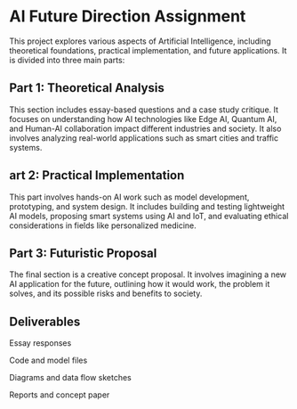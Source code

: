 # AI Future Direction Assignment
This project explores various aspects of Artificial Intelligence, including theoretical foundations, practical implementation, and future applications. It is divided into three main parts:

## Part 1: Theoretical Analysis 
This section includes essay-based questions and a case study critique. It focuses on understanding how AI technologies like Edge AI, Quantum AI, and Human-AI collaboration impact different industries and society. It also involves analyzing real-world applications such as smart cities and traffic systems.

## art 2: Practical Implementation 
This part involves hands-on AI work such as model development, prototyping, and system design. It includes building and testing lightweight AI models, proposing smart systems using AI and IoT, and evaluating ethical considerations in fields like personalized medicine.

## Part 3: Futuristic Proposal 
The final section is a creative concept proposal. It involves imagining a new AI application for the future, outlining how it would work, the problem it solves, and its possible risks and benefits to society.

## Deliverables
Essay responses

Code and model files

Diagrams and data flow sketches

Reports and concept paper

